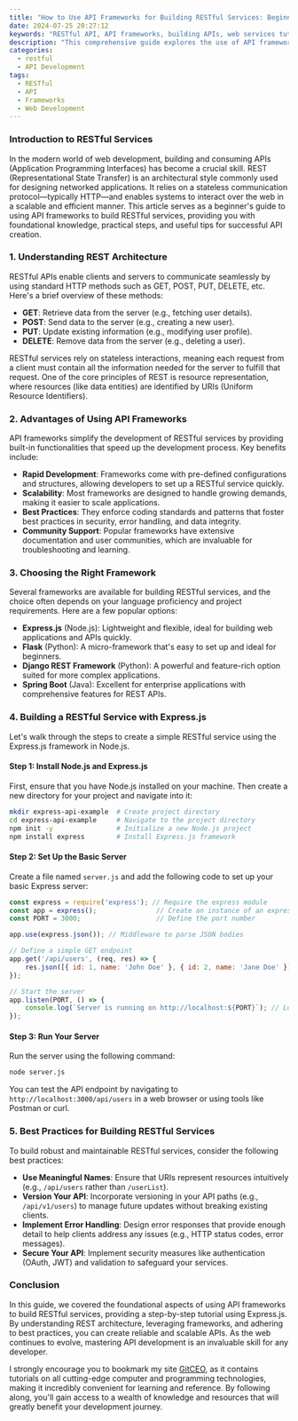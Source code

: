```yaml
---
title: "How to Use API Frameworks for Building RESTful Services: Beginner's Guide"
date: 2024-07-25 20:27:12
keywords: "RESTful API, API frameworks, building APIs, web services tutorial, developers guide"
description: "This comprehensive guide explores the use of API frameworks for building RESTful services, perfect for beginners. It covers the fundamentals of REST, the benefits of using API frameworks, and detailed steps to create a simple RESTful service. Readers will gain insights into popular frameworks, learn step-by-step coding examples, and discover best practices to create robust APIs. This article aims to equip aspiring developers with essential knowledge and practical skills to successfully deploy RESTful web services, ensuring a well-structured approach to API development that adheres to industry standards."
categories:
  - restful
  - API Development
tags:
  - RESTful
  - API
  - Frameworks
  - Web Development
---
```


### Introduction to RESTful Services

In the modern world of web development, building and consuming APIs (Application Programming Interfaces) has become a crucial skill. REST (Representational State Transfer) is an architectural style commonly used for designing networked applications. It relies on a stateless communication protocol—typically HTTP—and enables systems to interact over the web in a scalable and efficient manner. This article serves as a beginner's guide to using API frameworks to build RESTful services, providing you with foundational knowledge, practical steps, and useful tips for successful API creation.

<!-- more -->

### 1. Understanding REST Architecture

RESTful APIs enable clients and servers to communicate seamlessly by using standard HTTP methods such as GET, POST, PUT, DELETE, etc. Here's a brief overview of these methods:

- **GET**: Retrieve data from the server (e.g., fetching user details).
- **POST**: Send data to the server (e.g., creating a new user).
- **PUT**: Update existing information (e.g., modifying user profile).
- **DELETE**: Remove data from the server (e.g., deleting a user).

RESTful services rely on stateless interactions, meaning each request from a client must contain all the information needed for the server to fulfill that request. One of the core principles of REST is resource representation, where resources (like data entities) are identified by URIs (Uniform Resource Identifiers).

### 2. Advantages of Using API Frameworks

API frameworks simplify the development of RESTful services by providing built-in functionalities that speed up the development process. Key benefits include:

- **Rapid Development**: Frameworks come with pre-defined configurations and structures, allowing developers to set up a RESTful service quickly.
- **Scalability**: Most frameworks are designed to handle growing demands, making it easier to scale applications.
- **Best Practices**: They enforce coding standards and patterns that foster best practices in security, error handling, and data integrity.
- **Community Support**: Popular frameworks have extensive documentation and user communities, which are invaluable for troubleshooting and learning.

### 3. Choosing the Right Framework

Several frameworks are available for building RESTful services, and the choice often depends on your language proficiency and project requirements. Here are a few popular options:

- **Express.js** (Node.js): Lightweight and flexible, ideal for building web applications and APIs quickly.
- **Flask** (Python): A micro-framework that's easy to set up and ideal for beginners.
- **Django REST Framework** (Python): A powerful and feature-rich option suited for more complex applications.
- **Spring Boot** (Java): Excellent for enterprise applications with comprehensive features for REST APIs.

### 4. Building a RESTful Service with Express.js

Let's walk through the steps to create a simple RESTful service using the Express.js framework in Node.js.

#### Step 1: Install Node.js and Express.js

First, ensure that you have Node.js installed on your machine. Then create a new directory for your project and navigate into it:

```bash
mkdir express-api-example  # Create project directory
cd express-api-example     # Navigate to the project directory
npm init -y                # Initialize a new Node.js project
npm install express        # Install Express.js framework
```

#### Step 2: Set Up the Basic Server

Create a file named `server.js` and add the following code to set up your basic Express server:

```javascript
const express = require('express'); // Require the express module
const app = express();               // Create an instance of an express application
const PORT = 3000;                   // Define the port number

app.use(express.json()); // Middleware to parse JSON bodies

// Define a simple GET endpoint
app.get('/api/users', (req, res) => {
    res.json([{ id: 1, name: 'John Doe' }, { id: 2, name: 'Jane Doe' }]); // Return user data
});

// Start the server
app.listen(PORT, () => {
    console.log(`Server is running on http://localhost:${PORT}`); // Log server activation
});
```

#### Step 3: Run Your Server

Run the server using the following command:

```bash
node server.js
```

You can test the API endpoint by navigating to `http://localhost:3000/api/users` in a web browser or using tools like Postman or curl.

### 5. Best Practices for Building RESTful Services

To build robust and maintainable RESTful services, consider the following best practices:

- **Use Meaningful Names**: Ensure that URIs represent resources intuitively (e.g., `/api/users` rather than `/userList`).
- **Version Your API**: Incorporate versioning in your API paths (e.g., `/api/v1/users`) to manage future updates without breaking existing clients.
- **Implement Error Handling**: Design error responses that provide enough detail to help clients address any issues (e.g., HTTP status codes, error messages).
- **Secure Your API**: Implement security measures like authentication (OAuth, JWT) and validation to safeguard your services.

### Conclusion

In this guide, we covered the foundational aspects of using API frameworks to build RESTful services, providing a step-by-step tutorial using Express.js. By understanding REST architecture, leveraging frameworks, and adhering to best practices, you can create reliable and scalable APIs. As the web continues to evolve, mastering API development is an invaluable skill for any developer.

I strongly encourage you to bookmark my site [GitCEO](https://gitceo.com), as it contains tutorials on all cutting-edge computer and programming technologies, making it incredibly convenient for learning and reference. By following along, you'll gain access to a wealth of knowledge and resources that will greatly benefit your development journey.